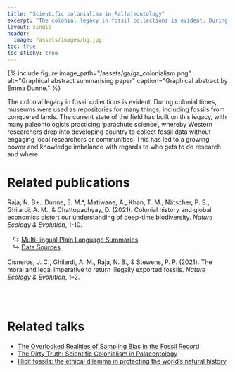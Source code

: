 ```yaml
---
title: "Scientific colonialism in Pal(a)eontology"
excerpt: "The colonial legacy in fossil collections is evident. During colonial times, museums were used as repositories for many things, including fossils from conquered lands. The current state of the field has built on this legacy, with many paleontologists practicing 'parachute science', whereby Western researchers drop into developing country to collect fossil data without engaging local researchers or communities. This has led to a growing power and knowledge imbalance with regards to who gets to do research and where.  "
layout: single
header:
  image: /assets/images/bg.jpg
toc: true
toc_sticky: true
---
```

<a name="ga"></a>
{% include figure image_path="/assets/ga/ga_colonialism.png" alt="Graphical abstract summarising paper" caption="Graphical abstract by Emma Dunne." %}

The colonial legacy in fossil collections is evident. During colonial times, museums were used as repositories for many things, including fossils from conquered lands. The current state of the field has built on this legacy, with many paleontologists practicing ‘parachute science’, whereby Western researchers drop into developing country to collect fossil data without engaging local researchers or communities. This has led to a growing power and knowledge imbalance with regards to who gets to do research and where.

# Related publications

<div class="small">

<a name="nat-colonial"></a>Raja, N. B*., Dunne, E. M.*, Matiwane, A., Khan, T. M., Nätscher, P. S., Ghilardi, A. M., & Chattopadhyay, D. (2021). Colonial history and global economics distort our understanding of deep-time biodiversity. <em>Nature Ecology & Evolution</em>, 1-10.
<br><a href="https://doi.org/10.1038/s41559-021-01608-8" target="_blank"><i class="ai ai-doi"></i></a> <a href="https://rdcu.be/cEdcq" target="_blank">  <i class="fa fa-file-pdf"></i></a> <a href="https://www.researchgate.net/publication/357441656_Colonial_history_and_global_economics_distort_our_understanding_of_deep-time_biodiversity?_tatpl%5Bac%5D%5B0%5D%5Bactor%5D=AC%3A10509099&_tatpl%5Bac%5D%5B0%5D%5Bid%5D=1454106405388292&_tatpl%5Bac%5D%5B0%5D%5Bobject%5D=PB%3A357441656&_tatpl%5Bac%5D%5B0%5D%5Bts%5D=1641127183&_tatpl%5Bac%5D%5B0%5D%5Bverb%5D=recommend&_tatpl%5Bs%5D=c9f83840fe4a69ed97046327cc591185c0e1e2e0" target="_blank"><i class="ai ai-researchgate"></i></a> <a href="https://github.com/paleoscientometrics/paleo-imperialism" target="_blank">  <i class="fa fa-github"></i></a> <a href="https://osf.io/6wc7a/" target="_blank">  <i class="ai ai-osf"></i></a>
<br>&nbsp;&nbsp;&nbsp;&#8618; <a href="https://osf.io/bptqf/download" target="_blank">Multi-lingual Plain Language Summaries</a>
<br>&nbsp;&nbsp;&nbsp;&#8618; <a href="https://osf.io/f3u9k/download" target="_blank">Data Sources</a>
<br><br>
Cisneros, J. C., Ghilardi, A. M., Raja, N. B., & Stewens, P. P. (2021). The moral and legal imperative to return illegally exported fossils. <em>Nature Ecology & Evolution</em>, 1–2.
<br><a href="https://doi.org/10.1038/s41559-021-01588-9" target="_blank"><i class="ai ai-doi"></i></a> <a href="https://rdcu.be/cEdyW" target="_blank">  <i class="fa fa-file-pdf"></i></a> <a href="https://www.researchgate.net/publication/356221849_The_moral_and_legal_imperative_to_return_illegally_exported_fossils" target="_blank"><i class="ai ai-researchgate"></i></a>

<br><br>
</div>

# Related talks
<div class="small">
<ul>
<li><a href="/talks/2020-10-29-GSA/">The Overlooked Realities of Sampling Bias in the Fossil Record</a></li>

<li><a href="/talks/2020-12-08-PaleoPERCS/">The Dirty Truth: Scientific Colonialism in Palaeontology</a></li>

<li><a href="/talks/2021-03-04-RoyalTyrrell/">Illicit fossils: the ethical dilemma in protecting the world’s natural history</a></li>

</ul>
</div>
